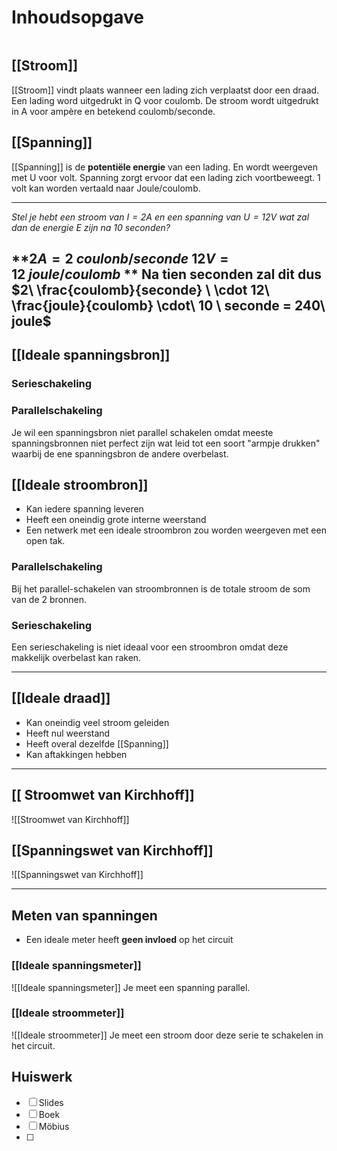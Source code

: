 # Inhoudsopgave
```toc
```

## [[Stroom]]
[[Stroom]] vindt plaats wanneer een lading zich verplaatst door een draad. Een lading word uitgedrukt in Q voor coulomb. De stroom wordt uitgedrukt in A voor ampère en betekend coulomb/seconde.

## [[Spanning]]
[[Spanning]] is de **potentiële energie** van een lading. En wordt weergeven met U voor volt. Spanning zorgt ervoor dat een lading zich voortbeweegt. 1 volt kan worden vertaald naar Joule/coulomb.

---
*Stel je hebt een stroom van $I = 2A$ en een spanning van $U = 12V$ wat zal dan de energie E zijn na 10 seconden?*

**$2A = 2\ coulonb/seconde$
$12 V = 12 \ joule/coulomb$
**
Na tien seconden zal dit dus
$2\ \frac{coulomb}{seconde} \ \cdot 12\ \frac{joule}{coulomb} \cdot\ 10 \ seconde = 240\ joule$
---

## [[Ideale spanningsbron]]

### Serieschakeling

### Parallelschakeling
Je wil een spanningsbron niet parallel schakelen omdat meeste spanningsbronnen niet perfect zijn wat leid tot een soort "armpje drukken" waarbij de ene spanningsbron de andere overbelast.


## [[Ideale stroombron]]
- Kan iedere spanning leveren
- Heeft een oneindig grote interne weerstand
- Een netwerk met een ideale stroombron zou worden weergeven met een open tak.

### Parallelschakeling 
Bij het parallel-schakelen van stroombronnen is de totale stroom de som van de 2 bronnen.


### Serieschakeling 
Een serieschakeling is niet ideaal voor een stroombron omdat deze makkelijk overbelast kan raken.

---

## [[Ideale draad]]
- Kan oneindig veel stroom geleiden
- Heeft nul weerstand 
- Heeft overal dezelfde [[Spanning]] 
- Kan aftakkingen hebben
---
## [[ Stroomwet van Kirchhoff]]
![[Stroomwet van Kirchhoff]]

## [[Spanningswet van Kirchhoff]] 
![[Spanningswet van Kirchhoff]]

---

## Meten van spanningen 
- Een ideale meter heeft **geen invloed** op het circuit

### [[Ideale spanningsmeter]]
![[Ideale spanningsmeter]]
Je meet een spanning parallel.

### [[Ideale stroommeter]]
![[Ideale stroommeter]]
Je meet een stroom door deze serie te schakelen in het circuit.

## Huiswerk 
- [ ] Slides
- [ ] Boek
- [ ] Möbius
- [ ] 